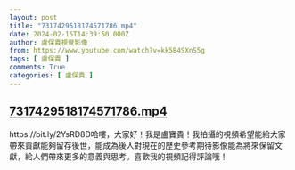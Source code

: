 ```yaml
---
layout: post
title: "7317429518174571786.mp4"
date: 2024-02-15T14:39:50.000Z
author: 盧保貴視覺影像
from: https://www.youtube.com/watch?v=kk5B4SXnS5g
tags: [ 盧保貴 ]
comments: True
categories: [ 盧保貴 ]
---
```

<!--1708007990000-->
[7317429518174571786.mp4](https://www.youtube.com/watch?v=kk5B4SXnS5g)
------

<div>
https://bit.ly/2YsRD8D哈嘍，大家好！我是盧寶貴！我拍攝的視頻希望能給大家帶來貢獻能夠留存後世，能成為後人對現在的歷史參考期待影像能為將來保留文獻，給人們帶來更多的意義與思考。喜歡我的視頻記得評論哦！
</div>
